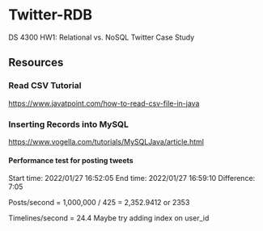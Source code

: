 # Twitter-RDB
DS 4300 HW1: Relational vs. NoSQL Twitter Case Study

## Resources

### Read CSV Tutorial 
https://www.javatpoint.com/how-to-read-csv-file-in-java

### Inserting Records into MySQL 
https://www.vogella.com/tutorials/MySQLJava/article.html

#### Performance test for posting tweets
Start time: 2022/01/27 16:52:05
End time: 2022/01/27 16:59:10
Difference: 7:05

Posts/second = 1,000,000 / 425 = 2,352.9412 or 2353

Timelines/second = 24.4
Maybe try adding index on user_id